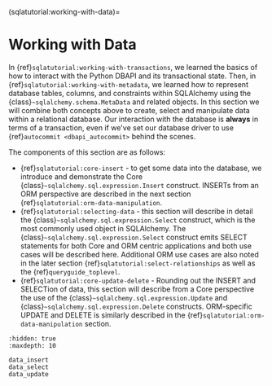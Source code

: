 (sqlatutorial:working-with-data)=

# Working with Data

In {ref}`sqlatutorial:working-with-transactions`,
we learned the basics of how to interact with the Python DBAPI and its transactional state.
Then, in {ref}`sqlatutorial:working-with-metadata`,
we learned how to represent database
tables, columns, and constraints within SQLAlchemy using the {class}`~sqlalchemy.schema.MetaData` and related objects.
In this section we will combine both concepts above to create, select and manipulate data within a relational database.
Our interaction with the database is **always** in terms of a transaction,
even if we've set our database driver to use {ref}`autocommit <dbapi_autocommit>` behind the scenes.

The components of this section are as follows:

- {ref}`sqlatutorial:core-insert` - to get some data into the database,
  we introduce and demonstrate the Core {class}`~sqlalchemy.sql.expression.Insert` construct.
  INSERTs from an ORM perspective are described in the next section {ref}`sqlatutorial:orm-data-manipulation`.
- {ref}`sqlatutorial:selecting-data` - this section will describe in detail the {class}`~sqlalchemy.sql.expression.Select` construct,
  which is the most commonly used object in SQLAlchemy.
  The {class}`~sqlalchemy.sql.expression.Select` construct emits SELECT statements for both Core and ORM centric applications and both use cases will be described here.
  Additional ORM use cases are also noted in the later section {ref}`sqlatutorial:select-relationships` as well as the {ref}`queryguide_toplevel`.
- {ref}`sqlatutorial:core-update-delete` - Rounding out the INSERT and SELECTion
  of data, this section will describe from a Core perspective the use of the
  {class}`~sqlalchemy.sql.expression.Update` and {class}`~sqlalchemy.sql.expression.Delete` constructs.  ORM-specific UPDATE and DELETE is similarly described in the {ref}`sqlatutorial:orm-data-manipulation` section.

```{toctree}
:hidden: true
:maxdepth: 10

data_insert
data_select
data_update
```
